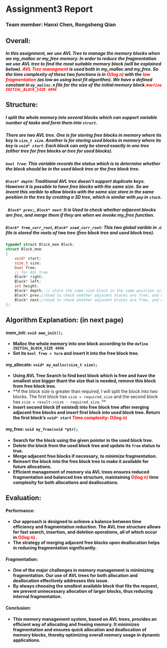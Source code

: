 # Assignment3 Report

### Team member: Hanxi Chen, Rongsheng Qian

## Overall: 

##### In this assignment, we use AVL Tree to manage the memory blocks when we my_malloc or my_free memory. In order to reduce the fragmentation we use AVL tree to find the most suitable memory block (will be explained below). <span style="color:red;">AVL Tree managment </span> is used both in my_malloc and my_free. So the time complexity of these two functions is in<span style="color:red;"> O(log n) </span>with the <span style="color:red;">low fragmentation </span>(as low as using best fit algorithm). We have a defined constant in `my_malloc.h` file for the size of the initial memory block.<span style="color:red;">`#define INITIAL_BLOCK_SIZE 4096`</span>

## Structure:

##### I split the whole memory into several blocks which can support variable number of tasks and form them into `struct`.

##### There are two AVL tree. One is for storing free blocks in memory where its key is `size_t size`. Another is for storing used blocks in memory where its key is `void* start`. Each block can only be stored exactly in one tree (either tree for free blocks or tree for used blocks).

##### **`bool free`: This variable records the status which is to determine whether the block should be in the used block tree or the free block tree.**

##### **`Block* depth`: Traditional AVL tree doesn’t support duplicate keys. However it is possible to have free blocks with the same size. So we invent this varible to allow blocks with the same size store in the same position in the tree by creating a 3D tree, which is similar with `pop` in `stack`.**

##### **` Block* prev;`, `Block* next`: It is Used to check whether adjacent blocks are free, and merge them if they are when we invoke my_free function.**

##### `Block* free_curr_root`, `Block* used_curr_root`: This two global varible in .c file is stored the roots of two tree (free block tree and used block tree).

```C
typedef struct Block_mem Block;
struct Block_mem
{   
    void* start;
    size_t size;
    bool free;
    // for AVL tree
    Block* right;
    Block* left;
    int height;
    Block* depth; // store the same size block in the same position in tree
    Block* prev;//Used to check whether adjacent blocks are free, and merge them if they are
    Block* next;//Used to check whether adjacent blocks are free, and merge them if they are
};
```

## Algorithm Explanation: (in next page)

#### mem_init: `void mem_init();`

* **Malloc the whole memory into one block according to the `define INITIAL_BLOCK_SIZE 4096`**
* **Set its `bool free = ture` and insert it into the free block tree.**

#### my_allocate: `void* my_malloc(size_t size);`

* **Using AVL Tree Search to find best block which is free and have the smallest size bigger thant the size that is needed, remove this block from free block tree.**
* **if the block size is greater than required, I will split the block into two blocks. The first block has `size = required_size`  and the second block has `size = result->size - required_size`. **
* **Insert second block (if existed) into free block tree after merging adjacent free blocks and insert first block into used block tree. Return the first block’s `void* start` <span style="color:red;">Time complexity: O(log n)</span>**

#### my_free: `void my_free(void *ptr);`

* **Search for the block using the given pointer in the used block tree.**
* **Delete the block from the used block tree and update its `free` status to true.**
* **Merge adjacent free blocks if necessary, to minimize fragmentation.**
* **Reinsert the block into the free block tree to make it available for future allocations.**
* **Efficient management of memory via AVL trees ensures reduced fragmentation and balanced tree structure, maintaining <span style="color:red;">O(log n)</span> time complexity for both allocations and deallocations.**

## Evaluation:

#### Performance:

* **Our approach is designed to achieve a balance between time efficiency and fragmentation reduction. The AVL tree structure allows for fast search, insertion, and deletion operations, all of which occur in <span style="color:red;">O(log n) </span>.**
* **The strategy of merging adjacent free blocks upon deallocation helps in reducing fragmentation significantly.**

#### Fragmentation:

* **One of the major challenges in memory management is minimizing fragmentation. Our use of AVL trees for both allocation and deallocation effectively addresses this issue.**
* **By always choosing the smallest available block that fits the request, we prevent unnecessary allocation of larger blocks, thus reducing internal fragmentation.**

#### Conclusion:

* **This memory management system, based on AVL trees, provides an efficient way of allocating and freeing memory. It minimizes fragmentation and ensures quick allocation and deallocation of memory blocks, thereby optimizing overall memory usage in dynamic applications.**
